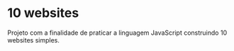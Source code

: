 # 10 websites
Projeto com a finalidade de praticar a linguagem JavaScript construindo 10 websites simples.